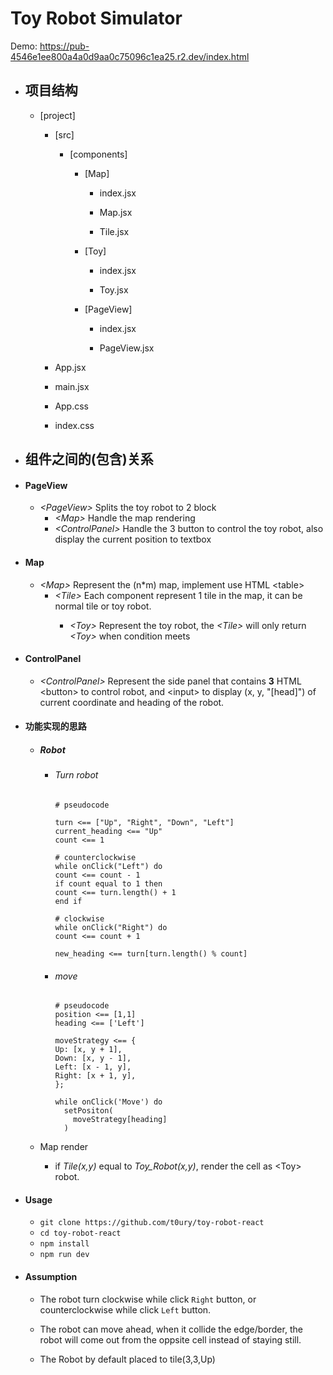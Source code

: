 <!-- @format -->

# Toy Robot Simulator

Demo: https://pub-4546e1ee800a4a0d9aa0c75096c1ea25.r2.dev/index.html

- ## 项目结构

  - [project]
  
    - [src]
  
      - [components]
  
          - [Map]
  
            - index.jsx
  
            - Map.jsx
  
            - Tile.jsx
  
          - [Toy]
  
             - index.jsx
  
             - Toy.jsx
  
          - [PageView]
  
            - index.jsx
  
            - PageView.jsx
  
    - App.jsx
  
    - main.jsx
  
    - App.css
  
    - index.css

- ## 组件之间的(包含)关系
  
- #### PageView
  - _\<PageView>_ Splits the toy robot to 2 block
    - _\<Map>_ Handle the map rendering
    - _\<ControlPanel>_ Handle the 3 button to control the toy robot, also display the current position to textbox
- #### Map
  - _\<Map>_ Represent the (n\*m) map, implement use HTML \<table>
    - _\<Tile>_ Each <Tile> component represent 1 tile in the map, it can be normal tile or toy robot.
      - _\<Toy>_ Represent the toy robot, the _\<Tile>_ will only return _\<Toy>_ when condition meets
- #### ControlPanel
  - _\<ControlPanel>_ Represent the side panel that contains **3** HTML \<button> to control robot, and \<input> to display (x, y, "[head]") of current coordinate and heading of the robot.

- #### 功能实现的思路

  - ##### Robot

    - ###### Turn robot

      ```
      # pseudocode

      turn <== ["Up", "Right", "Down", "Left"]
      current_heading <== "Up"
      count <== 1

      # counterclockwise
      while onClick("Left") do
      count <== count - 1
      if count equal to 1 then
      count <== turn.length() + 1
      end if

      # clockwise
      while onClick("Right") do
      count <== count + 1

      new_heading <== turn[turn.length() % count]
      ```

    - ###### move

      ```
      # pseudocode
      position <== [1,1]
      heading <== ['Left']

      moveStrategy <== {
      Up: [x, y + 1],
      Down: [x, y - 1],
      Left: [x - 1, y],
      Right: [x + 1, y],
      };

      while onClick('Move') do
        setPositon(
          moveStrategy[heading]
        )
      ```

  - Map render
    - if _Tile(x,y)_ equal to _Toy_Robot(x,y)_, render the cell as \<Toy> robot.


- #### Usage
  - `git clone https://github.com/t0ury/toy-robot-react`
  - `cd toy-robot-react`
  - `npm install`
  - `npm run dev`
   
- #### Assumption
  - The robot turn clockwise while click `Right` button, or counterclockwise while click `Left` button.

  - The robot can move ahead, when it collide the edge/border, the robot will come out from the oppsite cell instead of staying still.
 
  - The Robot by default placed to tile(3,3,Up)
    
